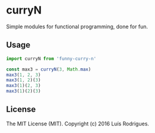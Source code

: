 # curryN

Simple modules for functional programming, done for fun.

## Usage

```javascript
import curryN from 'funny-curry-n'

const max3 = curryN(3, Math.max)
max3(1, 2, 3)
max3(1, 2)(3)
max3(1)(2, 3)
max3(1)(2)(3)
```

## License

The MIT License (MIT). Copyright (c) 2016 Luís Rodrigues.
